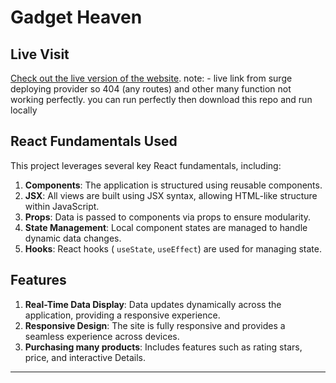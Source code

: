 # Gadget Heaven

## Live Visit

[Check out the live version of the website](gadget-heaven-shamimpro.surge.sh).
note: - live link from surge deploying provider so 404 (any routes) and other many function not working perfectly.
you can run perfectly then download this repo and run locally 
## React Fundamentals Used

This project leverages several key React fundamentals, including:

1. **Components**: The application is structured using reusable components.
2. **JSX**: All views are built using JSX syntax, allowing HTML-like structure within JavaScript.
3. **Props**: Data is passed to components via props to ensure modularity.
4. **State Management**: Local component states are managed to handle dynamic data changes.
5. **Hooks**: React hooks ( `useState`, `useEffect`) are used for managing state.

## Features

1. **Real-Time Data Display**: Data updates dynamically across the application, providing a responsive experience.
2. **Responsive Design**: The site is fully responsive and provides a seamless experience across devices.
3. **Purchasing many products**: Includes features such as rating stars, price, and interactive Details.

---
